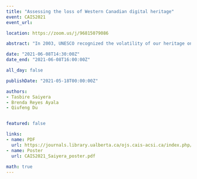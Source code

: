 ```yaml
---
title: "Assessing the loss of Western Canadian digital heritage"
event: CAIS2021
event_url:

location: https://zoom.us/j/96815079086

abstract: "In 2003, UNESCO recognized the volatility of our heritage on the web. In response, many Canadian institutions rose to the challenge to preserve our digital heritage. This study examines web archives created by the University of Alberta Libraries relevant to Western Canadian heritage. We examine these collections in order to (1) assess their degree of link rot (which occurs when a website is no longer online) and (2) to determine how extensively these websites have been preserved."

date: "2021-06-08T14:30:00Z"
date_end: "2021-06-08T16:00:00Z"

all_day: false

publishDate: "2021-05-18T00:00:00Z"

authors:
- Tasbire Saiyera
- Brenda Reyes Ayala
- Qiufeng Du


featured: false

links:
- name: PDF
  url: https://journals.library.ualberta.ca/ojs.cais-acsi.ca/index.php/cais-asci/article/view/1218/1054
- name: Poster
  url: CAIS2021_Saiyera_poster.pdf
  
math: true
---
```

